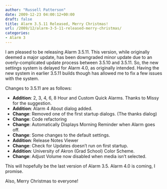 ```yaml
---
author: "Russell Patterson"
date: 2009-12-23 04:00:12+00:00
draft: false
title: Alarm 3.5.11 Released, Merry Christmas!
url: /2009/12/alarm-3-5-11-released-merry-christmas/
categories:
- Alarm 3
---
```


I am pleased to be releasing Alarm 3.5.11.  This version, while originally deemed a major update, has been downgraded minor update due to an overly-complicated update process between 3.5.10 and 3.5.11.  So, the new settings system is delayed for Alarm 4.0, as originally intended.  Having the new system in earlier 3.5.11 builds though has allowed me to fix a few issues with the system.

Changes to 3.5.11 are as follows:
* **Addition**: 2, 3, 4, 6, 8 Hour and Custom Quick Alarms. Thanks to Missy for the suggestion.
* **Addition**: Alarm 4 About dialog added.
* **Change**: Removed one of the first startup dialogs. (The thanks dialog)
* **Change**: Code refactoring
* **Change**: Automatically Displays Morning Reminder when Alarm goes off.
* **Change**: Some changes to the default settings.
* **Addition**: Release Notes Viewer
* **Change**: Check for Updates doesn’t run on first startup.
* **Addition**: University of Akron (Grad School) Color Scheme.
* **Change**: Adjust Volume now disabled when media isn’t selected.

This will hopefully be the last version of Alarm 3.5.  Alarm 4.0 is coming, I promise.

Also, Merry Christmas to everyone!
